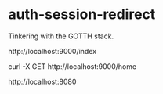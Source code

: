 # auth-session-redirect
Tinkering with the GOTTH stack.


http://localhost:9000/index

curl -X GET http://localhost:9000/home

http://localhost:8080